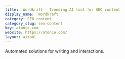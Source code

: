 ```yaml
---
title:  Wordkraft - Trending AI tool for SEO content
display_name:  Wordkraft
category: SEO content
category_slug: seo-content
key: atonce_com
website: https://atonce.com/
layout: aitool
---
```


Automated solutions for writing and interactions.
